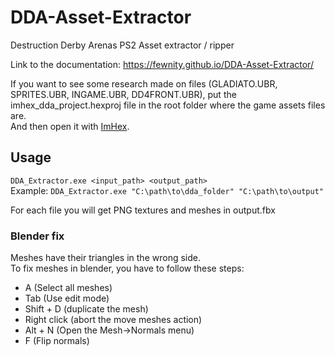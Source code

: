 # DDA-Asset-Extractor
Destruction Derby Arenas PS2 Asset extractor / ripper

Link to the documentation: https://fewnity.github.io/DDA-Asset-Extractor/

If you want to see some research made on files (GLADIATO.UBR, SPRITES.UBR, INGAME.UBR, DD4FRONT.UBR), put the imhex_dda_project.hexproj file in the root folder where the game assets files are.<br>
And then open it with [ImHex](https://imhex.werwolv.net/).

## Usage
`DDA_Extractor.exe <input_path> <output_path>`<br>
Example: `DDA_Extractor.exe "C:\path\to\dda_folder" "C:\path\to\output"`

For each file you will get PNG textures and meshes in output.fbx

### Blender fix

Meshes have their triangles in the wrong side.<br>
To fix meshes in blender, you have to follow these steps:
- A (Select all meshes)
- Tab (Use edit mode)
- Shift + D (duplicate the mesh)
- Right click (abort the move meshes action)
- Alt + N (Open the Mesh->Normals menu)
- F (Flip normals)